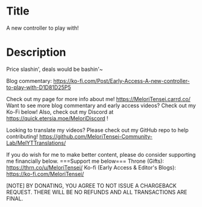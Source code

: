 # Title
A new controller to play with!

# Description
Price slashin', deals would be bashin'~

Blog commentary: https://ko-fi.com/Post/Early-Access-A-new-controller-to-play-with-D1D81D25P5

Check out my page for more info about me! https://MeloriTensei.carrd.co/
Want to see more blog commentary and early access videos? Check out my Ko-Fi below!
Also, check out my Discord at https://quick.etersia.moe/MeloriDiscord !

Looking to translate my videos? Please check out my GitHub repo to help contributing!
https://github.com/MeloriTensei-Community-Lab/MelYTTranslations/

If you do wish for me to make better content, please do consider supporting me financially below.
===Support me below===
Throne (Gifts): https://thrn.co/u/MeloriTensei/
Ko-fi (Early Access & Editor's Blogs): https://ko-fi.com/MeloriTensei/

[NOTE]
BY DONATING, YOU AGREE TO NOT ISSUE A CHARGEBACK REQUEST. THERE WILL BE NO REFUNDS AND ALL TRANSACTIONS ARE FINAL.